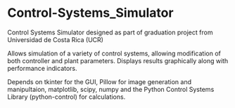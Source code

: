# Control-Systems_Simulator
Control Systems Simulator designed as part of graduation project from Universidad de Costa Rica (UCR)

Allows simulation of a variety of control systems, allowing modification of both controller and plant parameters. Displays results graphically along with performance indicators.

Depends on tkinter for the GUI, Pillow for image generation and manipultaion, matplotlib, scipy, numpy and the Python Control Systems Library (python-control) for calculations.
